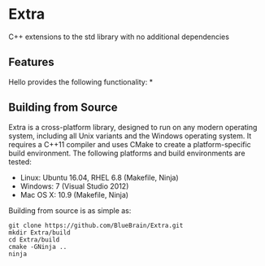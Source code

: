 # Extra

C++ extensions to the std library with no additional dependencies

## Features

Hello provides the following functionality:
*

## Building from Source

Extra is a cross-platform library, designed to run on any modern
operating system, including all Unix variants and the Windows operating
system. It requires a C++11 compiler and uses CMake to create a
platform-specific build environment. The following platforms and build
environments are tested:

* Linux: Ubuntu 16.04, RHEL 6.8 (Makefile, Ninja)
* Windows: 7 (Visual Studio 2012)
* Mac OS X: 10.9 (Makefile, Ninja)

Building from source is as simple as:

    git clone https://github.com/BlueBrain/Extra.git
    mkdir Extra/build
    cd Extra/build
    cmake -GNinja ..
    ninja

